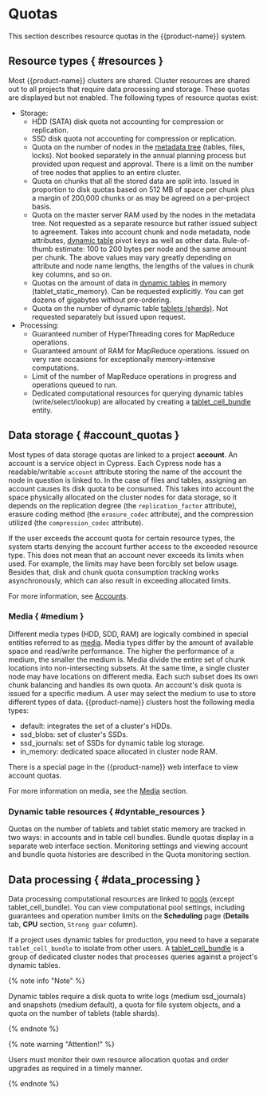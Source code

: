 # Quotas

This section describes resource quotas in the {{product-name}} system.

## Resource types { #resources }

Most {{product-name}} clusters are shared. Cluster resources are shared out to all projects that require data processing and storage. These quotas are displayed but not enabled.
The following types of resource quotas exist:

* Storage:
   * HDD (SATA) disk quota not accounting for compression or replication.
   * SSD disk quota not accounting for compression or replication.
   * Quota on the number of nodes in the [metadata tree](../../../user-guide/storage/cypress.md) (tables, files, locks). Not booked separately in the annual planning process but provided upon request and approval. There is a limit on the number of tree nodes that applies to an entire cluster.
   * Quota on chunks that all the stored data are split into. Issued in proportion to disk quotas based on 512 MB of space per chunk plus a margin of 200,000 chunks or as may be agreed on a per-project basis.
   * Quota on the master server RAM used by the nodes in the metadata tree. Not requested as a separate resource but rather issued subject to agreement. Takes into account chunk and node metadata, node attributes, [dynamic table](../../../user-guide/dynamic-tables/overview.md) pivot keys as well as other data. Rule-of-thumb estimate: 100 to 200 bytes per node and the same amount per chunk. The above values may vary greatly depending on attribute and node name lengths, the lengths of the values in chunk key columns, and so on.
   * Quotas on the amount of data in [dynamic tables](../../../user-guide/dynamic-tables/overview.md) in memory (tablet_static_memory). Can be requested explicitly. You can get dozens of gigabytes without pre-ordering.
   * Quota on the number of dynamic table [tablets (shards)](../../../user-guide/dynamic-tables/overview.md#tablets). Not requested separately but issued upon request.
* Processing:
   * Guaranteed number of HyperThreading cores for MapReduce operations.
   * Guaranteed amount of RAM for MapReduce operations. Issued on very rare occasions for exceptionally memory-intensive computations.
   * Limit of the number of MapReduce operations in progress and operations queued to run.
   * Dedicated computational resources for querying dynamic tables (write/select/lookup) are allocated by creating a [tablet_cell_bundle](../../../user-guide/dynamic-tables/overview.md#tablet_cell_bundles) entity.

## Data storage { #account_quotas }

Most types of data storage quotas are linked to a project **account**. An account is a service object in Cypress. Each Cypress node has a readable/writable `account` attribute storing the name of the account the node in question is linked to. In the case of files and tables, assigning an account causes its disk quota to be consumed. This takes into account the space physically allocated on the cluster nodes for data storage, so it depends on the replication degree (the `replication_factor` attribute), erasure coding method (the `erasure_codec` attribute), and the compression utilized (the `compression_codec` attribute).

If the user exceeds the account quota for certain resource types, the system starts denying the account further access to the exceeded resource type. This does not mean that an account never exceeds its limits when used. For example, the limits may have been forcibly set below usage. Besides that, disk and chunk quota consumption tracking works asynchronously, which can also result in exceeding allocated limits.

For more information, see [Accounts](../../../user-guide/storage/accounts.md).

### Media { #medium }

Different media types (HDD, SDD, RAM) are logically combined in special entities referred to as [media](../../../user-guide/storage/media.md). Media types differ by the amount of available space and read/write performance. The higher the performance of a medium, the smaller the medium is. Media divide the entire set of chunk locations into non-intersecting subsets. At the same time, a single cluster node may have locations on different media. Each such subset does its own chunk balancing and handles its own quota. An account's disk quota is issued for a specific medium. A user may select the medium to use to store different types of data. {{product-name}} clusters host the following media types:

- default: integrates the set of a cluster's HDDs.
- ssd_blobs: set of cluster's SSDs.
- ssd_journals: set of SSDs for dynamic table log storage.
- in_memory: dedicated space allocated in cluster node RAM.

There is a special page in the {{product-name}} web interface to view account quotas.

For more information on media, see the [Media](../../../user-guide/storage/media.md) section.

### Dynamic table resources { #dyntable_resources }

Quotas on the number of tablets and tablet static memory are tracked in two ways: in accounts and in table cell bundles. Bundle quotas display in a separate web interface section. Monitoring settings and viewing account and bundle quota histories are described in the Quota monitoring section.

## Data processing { #data_processing }

Data processing computational resources are linked to [pools](../../../user-guide/data-processing/scheduler/scheduler-and-pools.md) (except tablet_cell_bundle).
You can view computational pool settings, including guarantees and operation number limits on the **Scheduling** page (**Details** tab, **CPU** section, `Strong guar` column).

If a project uses dynamic tables for production, you need to have a separate `tablet_cell_bundle` to isolate from other users. A [tablet_cell_bundle](../../../user-guide/dynamic-tables/overview.md#tablet_cell_bundles) is a group of dedicated cluster nodes that processes queries against a project's dynamic tables.

{% note info "Note" %}

Dynamic tables require a disk quota to write logs (medium ssd_journals) and snapshots (medium default), a quota for file system objects, and a quota on the number of tablets (table shards).

{% endnote %}

{% note warning "Attention!" %}

Users must monitor their own resource allocation quotas and order upgrades as required in a timely manner.

{% endnote %}
